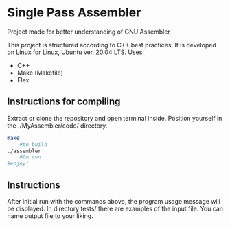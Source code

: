 # Single Pass Assembler
 Project made for better understanding of GNU Assembler

This project is structured according to C++ best practices. It is developed on Linux for Linux, Ubuntu ver. 20.04 LTS.
Uses:
  - C++
  - Make (Makefile)
  - Flex


## Instructions for compiling
Extract or clone the repository and open terminal inside. Position yourself in the ./MyAssembler/code/ directory.

```sh
make
    #to build
./assembler
    #to run
#enjoy!
```

## Instructions
After initial run with the commands above, the program usage message will be displayed. In directory tests/ there are examples of the input file. You can name output file to your liking.
